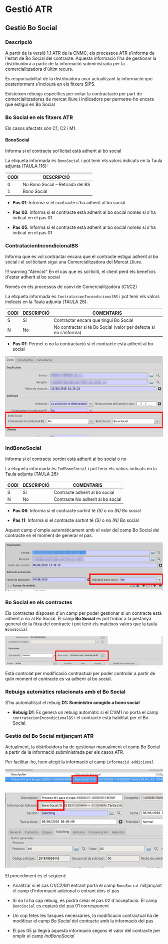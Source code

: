 # Gestió ATR

## Gestió Bo Social

### Descripció

A partir de la versió 1.1 ATR de la CNMC, els processos ATR s'informa de l'estat
de Bo Social del contracte. Aquesta informació l'ha de gestionar la
distribuidora a partir de la informació subministrada per la comercialitzadora
d'últim recurs.

És responsabilitat de la distribuidora anar actualitzant la informació que
posteriorment s'inclourà en els fitxers SIPS.

Existeixen rebuigs específics per evitar la contractació per part de
comercialitzadores de mercat lliure i indicadors per permetre-ho encara que
estigui en Bo Social

### Bo Social en els fitxers ATR

Els casos afectats són C1, C2 i M1.

#### BonoSocial

Informa si el contracte sol·licitat està adherit al bo social

La etiqueta informada és `BonoSocial` i pot tenir els valors indicats en la
Taula adjunta (TAULA 116):

| CODI | DESCRIPCIÓ |
|-|-|
| 0 | No Bono Social – Retirada del BS |
| 1 | Bono Social |

* **Pas 01**: Informa si el contracte s'ha adherit al bo social

* **Pas 02**: Informa si el contracte està adherit al bo social només si s'ha
indicat en el pas 01

* **Pas 05**: Informa si el contracte està adherit al bo social només si s'ha
indicat en el pas 01

### ContratacionIncondicionalBS

Informa que es vol contractar encara que el contracte estigui adherit al bo
social i el sol·licitant sigui una Comercialitzadora del Mercat Lliure.

!!! warning "Atenció"
    En el cas que es sol·liciti, el client perd els beneficis d'estar adherit al
    bo social

Només en els processos de canvi de Comercialitzadora (C1/C2)

La etiqueta informada és `ContratacionIncondicionalBS` i pot tenir els valors
indicats en la Taula adjunta (TAULA 26):

| CODI | DESCRIPCIÓ | COMENTARIS |
|-|-|-|
| S | Si | Contractar encara que tingui Bo Social |
| N | No | No contractar si té Bo Social (valor per defecte si no s'informa)|

* **Pas 01**: Permet o no la contractació si el contracte està adherit al bo
social

![Figura 1](_static/atr/BSC101BonoSocial.png)

### IndBonoSocial

Informa si el contracte sortint està adherit al bo social o no

La etiqueta informada és `IndBonoSocial` i pot tenir els valors
indicats en la Taula adjunta (TAULA 26):

| CODI | DESCRIPCIÓ | COMENTARIS |
|-|-|-|
| S | Si | Contracte adherit al bo social |
| N | No | Contracte No adherit al bo social|

* **Pas 06**: Informa si el contracte sortint té *(S)* o no *(N)* Bo social

* **Pas 11**: Informa si el contracte sortint té *(S)* o no *(N)* Bo social

Aquest camp s'omple automàticament amb el valor del camp Bo Social del contracte
en el moment de generar el pas.

![Figura 2](_static/atr/BSC106IndBonoSocial.png)

### Bo Social en els contractes

Els contractes disposen d'un camp per poder gestionar si un contracte està
adherit o no al Bo Social. El camp **Bo Social** es pot trobar a la pestanya
general de la fitxa del contracte i pot tenir els mateixos valors que la taula `BonoSocial`

![Figura 3](_static/atr/BSContrato.png)

Està controlat per modificació contractual per poder controlar a partir de quin
moment el contracte es va adherir al bo social.

### Rebuigs automàtics relacionats amb el Bo Social

S'ha automatitzat el rebuig **D1: Suministro acogido a bono social**

* **Rebuig D1**: Es genera un rebuig automàtic si el C1/M1 no porta el camp `contratacionIncondicionalBS` i el contracte està habilitat
per el Bo Social.

### Gestió del Bo Social mitjançant ATR

Actualment, la distribuidora ha de gestionar manualment el camp Bo Social a
partir de la informació subministrada per els casos ATR.

Per facilitar-ho, hem afegit la informació al camp `informació addicional`

![Figura 4](_static/atr/BSAdditionalInfoList.png)

![Figura 5](_static/atr/BSAdditionalInfoForm.png)

El procediment és el següent:

* Analitzar si el cas C1/C2/M1 entrant porta el camp `BonoSocial` mitjançant el
camp d'informació adicional o entrant dins el pas

* Si no hi ha cap rebuig, es podrà crear el pas 02 d'acceptació. El camp
`BonoSocial` es copiarà del pas 01 corresponent

* Un cop fetes les tasques necessàries, la modificació contractual ha de
modificar el camp *Bo Social* del contracte amb la informació del pas

* El pas 05 ja llegirà aquesta informació segons el valor del contracte per
omplir el camp *IndBonoSocial*
